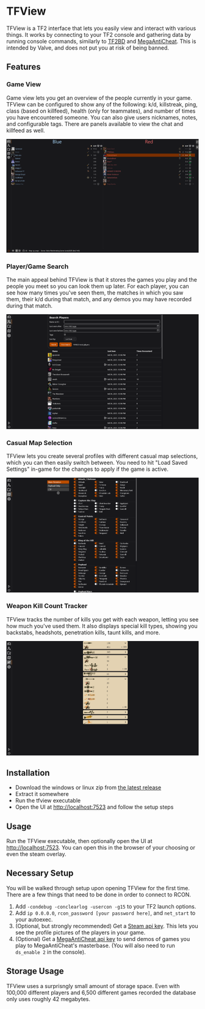 # TFView

TFView is a TF2 interface that lets you easily view and interact with various things. It works by connecting to your TF2 console and gathering data by running console commands, similarly to [TF2BD](https://github.com/PazerOP/tf2_bot_detector) and [MegaAntiCheat](https://github.com/MegaAntiCheat/client-backend). This is intended by Valve, and does not put you at risk of being banned.

## Features

### Game View

Game view lets you get an overview of the people currently in your game. TFView can be configured to show any of the following: k/d, killstreak, ping, class (based on killfeed), health (only for teammates), and number of times you have encountered someone. You can also give users nicknames, notes, and configurable tags. There are panels available to view the chat and killfeed as well.

![Game View Preview](./images/Game_View.png)

### Player/Game Search

The main appeal behind TFView is that it stores the games you play and the people you meet so you can look them up later. For each player, you can see how many times you've seen them, the matches in which you saw them, their k/d during that match, and any demos you may have recorded during that match.

![Player Search Preview](./images/Player_Search.png)

### Casual Map Selection

TFView lets you create several profiles with different casual map selections, which you can then easily switch between. You need to hit "Load Saved Settings" in-game for the changes to apply if the game is active.

![Map Selection Preview](./images/Map_Selection.png)

### Weapon Kill Count Tracker

TFView tracks the number of kills you get with each weapon, letting you see how much you've used them. It also displays special kill types, showing you backstabs, headshots, penetration kills, taunt kills, and more.

![Weapon Kill Count Tracker Preview](./images/Weapon_Kill_Counts.png)

## Installation

* Download the windows or linux zip from [the latest release](https://github.com/TheLazySquid/TFView/releases/latest)
* Extract it somewhere
* Run the tfview executable
* Open the UI at [http://localhost:7523](http://localhost:7523) and follow the setup steps

## Usage

Run the TFView executable, then optionally open the UI at [http://localhost:7523](http://localhost:7523). You can open this in the browser of your choosing or even the steam overlay.

## Necessary Setup

You will be walked through setup upon opening TFView for the first time. There are a few things that need to be done in order to connect to RCON.

1. Add `-condebug -conclearlog -usercon -g15` to your TF2 launch options.
2. Add `ip 0.0.0.0`, `rcon_password [your password here]`, and `net_start` to your autoexec.
3. (Optional, but strongly recommended) Get a [Steam api key](https://steamcommunity.com/dev/apikey). This lets you see the profile pictures of the players in your game.
4. (Optional) Get a [MegaAntiCheat api key](https://megaanticheat.com/provision) to send demos of games you play to MegaAntiCheat's masterbase. (You will also need to run `ds_enable 2` in the console).

## Storage Usage

TFView uses a surprisngly small amount of storage space. Even with 100,000 different players and 6,500 different games recorded the database only uses roughly 42 megabytes.